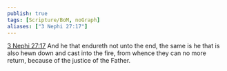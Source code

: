 ```yaml
---
publish: true
tags: [Scripture/BoM, noGraph]
aliases: ["3 Nephi 27:17"]
---
```

[3 Nephi 27:17](https://churchofjesuschrist.org/study/scriptures/bofm/3-ne/27?lang=eng&id=p17#p17) And he that endureth not unto the end, the same is he that is also hewn down and cast into the fire, from whence they can no more return, because of the justice of the Father.
